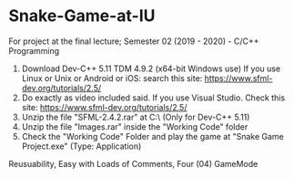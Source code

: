 # Snake-Game-at-IU
For project at the final lecture; Semester 02 (2019 - 2020) - C/C++ Programming 

1) Download Dev-C++ 5.11 TDM 4.9.2 (x64-bit Windows use)
If you use Linux or Unix or Android or iOS: search this site: https://www.sfml-dev.org/tutorials/2.5/
2) Do exactly as video included said. If you use Visual Studio. Check this site: https://www.sfml-dev.org/tutorials/2.5/
3) Unzip the file "SFML-2.4.2.rar" at C:\ (Only for Dev-C++ 5.11)
4) Unzip the file "Images.rar" inside the "Working Code" folder
5) Check the "Working Code" Folder and play the game at "Snake Game Project.exe" (Type: Application) 

Reusuability, Easy with Loads of Comments, Four (04) GameMode
